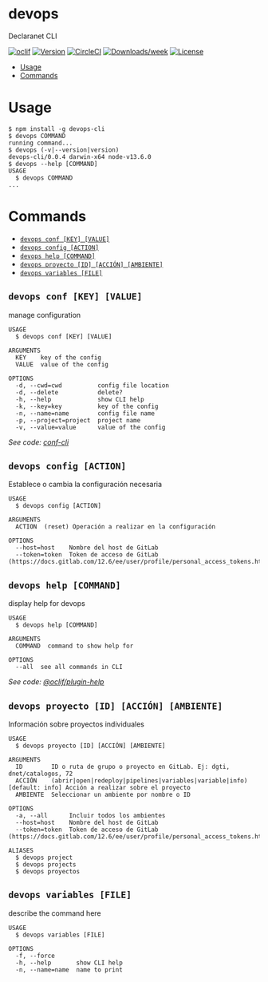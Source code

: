 devops
====

Declaranet CLI

[![oclif](https://img.shields.io/badge/cli-oclif-brightgreen.svg)](https://oclif.io)
[![Version](https://img.shields.io/npm/v/devops.svg)](https://npmjs.org/package/devops)
[![CircleCI](https://circleci.com/gh/dreglad/devops/tree/master.svg?style=shield)](https://circleci.com/gh/dreglad/devops/tree/master)
[![Downloads/week](https://img.shields.io/npm/dw/devops.svg)](https://npmjs.org/package/devops)
[![License](https://img.shields.io/npm/l/devops.svg)](https://github.com/dreglad/devops/blob/master/package.json)

<!-- toc -->
* [Usage](#usage)
* [Commands](#commands)
<!-- tocstop -->
# Usage
<!-- usage -->
```sh-session
$ npm install -g devops-cli
$ devops COMMAND
running command...
$ devops (-v|--version|version)
devops-cli/0.0.4 darwin-x64 node-v13.6.0
$ devops --help [COMMAND]
USAGE
  $ devops COMMAND
...
```
<!-- usagestop -->
# Commands
<!-- commands -->
* [`devops conf [KEY] [VALUE]`](#devops-conf-key-value)
* [`devops config [ACTION]`](#devops-config-action)
* [`devops help [COMMAND]`](#devops-help-command)
* [`devops proyecto [ID] [ACCIÓN] [AMBIENTE]`](#devops-proyecto-id-acción-ambiente)
* [`devops variables [FILE]`](#devops-variables-file)

## `devops conf [KEY] [VALUE]`

manage configuration

```
USAGE
  $ devops conf [KEY] [VALUE]

ARGUMENTS
  KEY    key of the config
  VALUE  value of the config

OPTIONS
  -d, --cwd=cwd          config file location
  -d, --delete           delete?
  -h, --help             show CLI help
  -k, --key=key          key of the config
  -n, --name=name        config file name
  -p, --project=project  project name
  -v, --value=value      value of the config
```

_See code: [conf-cli](https://github.com/natzcam/conf-cli/blob/v0.1.9/src/commands/conf.ts)_

## `devops config [ACTION]`

Establece o cambia la configuración necesaria

```
USAGE
  $ devops config [ACTION]

ARGUMENTS
  ACTION  (reset) Operación a realizar en la configuración

OPTIONS
  --host=host    Nombre del host de GitLab
  --token=token  Token de acceso de GitLab (https://docs.gitlab.com/12.6/ee/user/profile/personal_access_tokens.html)
```

## `devops help [COMMAND]`

display help for devops

```
USAGE
  $ devops help [COMMAND]

ARGUMENTS
  COMMAND  command to show help for

OPTIONS
  --all  see all commands in CLI
```

_See code: [@oclif/plugin-help](https://github.com/oclif/plugin-help/blob/v2.2.3/src/commands/help.ts)_

## `devops proyecto [ID] [ACCIÓN] [AMBIENTE]`

Información sobre proyectos individuales

```
USAGE
  $ devops proyecto [ID] [ACCIÓN] [AMBIENTE]

ARGUMENTS
  ID        ID o ruta de grupo o proyecto en GitLab. Ej: dgti, dnet/catalogos, 72
  ACCIÓN    (abrir|open|redeploy|pipelines|variables|variable|info) [default: info] Acción a realizar sobre el proyecto
  AMBIENTE  Seleccionar un ambiente por nombre o ID

OPTIONS
  -a, --all      Incluir todos los ambientes
  --host=host    Nombre del host de GitLab
  --token=token  Token de acceso de GitLab (https://docs.gitlab.com/12.6/ee/user/profile/personal_access_tokens.html)

ALIASES
  $ devops project
  $ devops projects
  $ devops proyectos
```

## `devops variables [FILE]`

describe the command here

```
USAGE
  $ devops variables [FILE]

OPTIONS
  -f, --force
  -h, --help       show CLI help
  -n, --name=name  name to print
```
<!-- commandsstop -->
